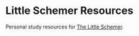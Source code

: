 # Little Schemer Resources

Personal study resources for [The Little Schemer](http://mitpress.mit.edu/books/little-schemer).
